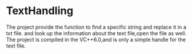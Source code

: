 # TextHandling
The project provide the function to find a specific string and replace it in a txt file. and look up the information about the text file,open the file as well. 
The project is compiled in the VC++6.0,and is only a simple handle for the text file. 
